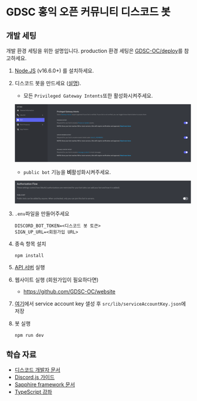 # GDSC 홍익 오픈 커뮤니티 디스코드 봇

## 개발 세팅

개발 환경 세팅을 위한 설명입니다. production 환경 세팅은
[GDSC-OC/deploy](https://github.com/GDSC-OC/deploy)를 참고하세요.

1. [Node.JS](https://nodejs.org) (v16.6.0+) 를 설치하세요.

2. 디스코드 봇을 만드세요
   ([설명](https://discordjs.guide/preparations/setting-up-a-bot-application.html)).

   - 모든 `Privileged Gateway Intents`또한 활성화시켜주세요.

   ![gateway intents](.github/privileged-gateway-intents.png)

   - `public bot` 기능을 **비**활성화시켜주세요.

   ![gateway intents](.github/public-bot.png)

3. `.env`파일을 만들어주세요

   ```dosini
   DISCORD_BOT_TOKEN=<디스코드 봇 토큰>
   SIGN_UP_URL=<회원가입 URL>
   ```

4. 종속 항목 설치

   ```
   npm install
   ```

5. [API 서버](https://github.com/GDSC-OC/rating) 실행

6. 웹사이트 실행 (회원가입이 필요하다면)

   - https://github.com/GDSC-OC/website

7. [여기](https://console.firebase.google.com/u/0/project/gdsc-oc-beta/settings/serviceaccounts/adminsdk)에서 service account key 샐성 후 `src/lib/serviceAccountKey.json`에 저장

8. 봇 실행

   ```
   npm run dev
   ```

## 학습 자료

- [디스코드 개발자 문서](https://discord.com/developers/docs)
- [Discord.js 가이드](https://discordjs.guide)
- [Sapphire framework 문서](https://sapphirejs.dev/docs/General/Welcome)
- [TypeScript 강좌](https://www.typescripttutorial.net)
